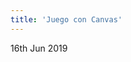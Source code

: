 ```yaml
---
title: 'Juego con Canvas'
---
```


<p><time class="dt-published" datetime="2019-06-16T17:17:46-08:00">
<i class="fa fa-calendar"></i> 16th Jun 2019
</time></p>




  
<html>
<head>
<meta name="viewport" content="width=device-width, initial-scale=1.0"/>
<style>
canvas {
    border:1px solid #d3d3d3;
    background-color: #f1f1f1;
}
</style>
</head>
<body onload="startGame()">
<script>

var myGamePiece;
var myObstacles = [];
var myScore;

function startGame() {
    
   myGamePiece = new component(30, 30, "smiley.gif", 10, 120, "image")
    myScore = new component("30px", "Consolas", "black", 280, 40, "text");
    myGameArea.start();
}

var myGameArea = {

   canvas : document.createElement("canvas"),
    start : function() {
        this.canvas.width = 480;
        this.canvas.height = 270;
        this.context = this.canvas.getContext("2d");
        document.body.insertBefore(this.canvas, document.body.childNodes[0]);
        this.frameNo = 0;
        this.interval = setInterval(updateGameArea, 20);
        },
    clear : function() {
        this.context.clearRect(0, 0, this.canvas.width, this.canvas.height);
    },
    stop : function() {
        clearInterval(this.interval);
    }
}

function component(width, height, color, x, y, type) {
            this.type = type;
            this.width = width;
            this.height = height;
            this.speedX = 0;
            this.speedY = 0;
            this.x = x;
            this.y = y;
            
        if (type == "image") {
        this.image = new Image();
        this.image.src = color;
    }
    this.update = function() {
        ctx = myGameArea.context;
        if (this.type == "text" ) {
            ctx.font = this.width + " " + this.height;
            ctx.fillStyle = color;
            ctx.fillText(this.text, this.x, this.y);
        } 
        if (type == "image") {
            ctx.drawImage(this.image,this.x,this.y,this.width, this.height);
        }
        else {
            ctx.fillStyle = color;
            ctx.fillRect(this.x, this.y, this.width, this.height);
        }
        
    }
    this.newPos = function() {
        
        this.x += this.speedX;
        this.y += this.speedY;
        
    }
    this.hitBottom = function() {
        var rockbottom = myGameArea.canvas.height - this.height;
        if (this.y > rockbottom) {
            this.y = rockbottom;
            this.gravitySpeed = 0;
        }
    }
    this.crashWith = function (otherobj) {
                var myleft = this.x;
                var myright = this.x + (this.width);
                var mytop = this.y;
                var mybottom = this.y + (this.height);
                var otherleft = otherobj.x;
                var otherright = otherobj.x + (otherobj.width);
                var othertop = otherobj.y;
                var otherbottom = otherobj.y + (otherobj.height);
                var crash = true;
                if ((mybottom < othertop) || (mytop > otherbottom) || (myright < otherleft) || (myleft > otherright)) {
                    crash = false;
                }
                return crash;

            }
        }

function updateGameArea() {
    var x, height, gap, minHeight, maxHeight, minGap, maxGap;
    for (i = 0; i < myObstacles.length; i += 1) {
        if (myGamePiece.crashWith(myObstacles[i])) {
          myGameArea.stop();
             console.log("Choque");
                    newMatch();    
            return;
        } 
    }
    myGameArea.clear();
    myGameArea.frameNo += 1;
    if (myGameArea.frameNo == 1 || everyinterval(150)) {
        x = myGameArea.canvas.width;
        minHeight = 20;
        maxHeight = 200;
        height = Math.floor(Math.random()*(maxHeight-minHeight+1)+minHeight);
        minGap = 50;
        maxGap = 200;
        gap = Math.floor(Math.random()*(maxGap-minGap+1)+minGap);
        myObstacles.push(new component(10, height, "green", x, 0));
        myObstacles.push(new component(10, x - height - gap, "green", x, height + gap));
    }
    for (i = 0; i < myObstacles.length; i += 1) {
        myObstacles[i].speedX = -1;
        myObstacles[i].newPos();
        myObstacles[i].update();
    }
    myScore.text="Tiempo: " + myGameArea.frameNo;
    myScore.update();
    myGamePiece.newPos();
    myGamePiece.update();
}
function move(dir) {
    myGamePiece.image.src = "angry.gif";
    if (dir == "up") {myGamePiece.speedY = -1; }
    if (dir == "down") {myGamePiece.speedY = 1; }
    if (dir == "left") {myGamePiece.speedX = -1; }
    if (dir == "right") {myGamePiece.speedX = 1; }
}

 document.addEventListener("keydown", (event) => {

            var codigo = event.which || event.keyCode;
            console.log("tecla :" +codigo);

            if (codigo == 40) {
                myGamePiece.speedY+= 1;//movedown
            } else if (codigo == 38) {
                console.log("Tecla pulsada " + codigo);
                myGamePiece.speedY+=-1;//move up
            } else if (codigo == 39) {
                console.log("Tecla pulsada " + codigo);
                myGamePiece.speedX += 1;//moveright
            } else if (codigo == 37) {    
                console.log("Tecla pulsada " + codigo);
                myGamePiece.speedX +=-1;//moveleft
            }

        });

function everyinterval(n) {
    if ((myGameArea.frameNo / n) % 1 == 0) {return true;}
    return false;
}


</script>
<br>


</body>
</html>